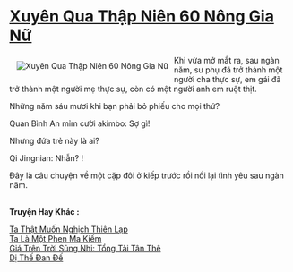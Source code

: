 <a href="https://truyenwiki.net/xuyen-qua-thap-nien-60-nong-gia-nu.35701/" title="Xuyên Qua Thập Niên 60 Nông Gia Nữ"><h1>Xuyên Qua Thập Niên 60 Nông Gia Nữ</h1></a><div style="display:table"><img align="right" style="float: left; padding: 10px;" src="https://truyenwiki.net/a/img/str/src/35701.jpg" alt="Xuyên Qua Thập Niên 60 Nông Gia Nữ">Khi vừa mở mắt ra, sau ngàn năm, sư phụ đã trở thành một người cha thực sự, em gái đã trở thành một người mẹ thực sự, còn có một người anh em ruột thịt.<p></p> Những năm sáu mươi khi bạn phải bỏ phiếu cho mọi thứ?<p></p> Quan Bình An mỉm cười akimbo: Sợ gì!<p></p> Nhưng đứa trẻ này là ai?<p></p> Qi Jingnian: Nhẫn? !<p></p> Đây là câu chuyện về một cặp đôi ở kiếp trước rồi nối lại tình yêu sau ngàn năm.</div><p><br><b>Truyện Hay Khác :</b></p><a href="https://truyenwiki.net/ta-that-muon-nghich-thien-lap.35217/" alt="Ta Thật Muốn Nghịch Thiên Lạp">Ta Thật Muốn Nghịch Thiên Lạp</a><br/><a href="https://github.com/nownovels/wikidich/tree/master/truyenhay/35760" alt="Ta Là Một Phen Ma Kiếm">Ta Là Một Phen Ma Kiếm</a><br/><a href="https://sangtacviet.wordpress.com/2020/10/22/gia-tren-troi-sung-nhi-tong-tai-tan-the/" alt="Giá Trên Trời Sủng Nhi: Tổng Tài Tân Thê">Giá Trên Trời Sủng Nhi: Tổng Tài Tân Thê</a><br/><a href="https://github.com/nownovels/wikidich/tree/master/truyenhay/35852" alt="Dị Thế Đan Đế">Dị Thế Đan Đế</a><br/>